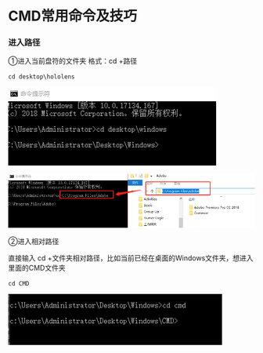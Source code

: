 # CMD常用命令及技巧

### 进入路径

①进入当前盘符的文件夹
格式：cd +路径
```
cd desktop\hololens
```
![cdpath](https://github.com/Humor1217/TechDocments/blob/master/Windows/CMD/img/001.png)

![002](https://github.com/Humor1217/TechDocments/blob/master/Windows/CMD/img/002.jpg)


②进入相对路径

直接输入 cd +文件夹相对路径，比如当前已经在桌面的Windows文件夹，想进入里面的CMD文件夹
```
cd CMD
```
![cd relative path](https://github.com/Humor1217/TechDocments/blob/master/Windows/CMD/img/003.png)
